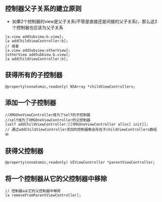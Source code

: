 ## 控制器父子关系的建立原则
- 如果2个控制器的view是父子关系(不管是直接还是间接的父子关系)，那么这2个控制器也应该为父子关系

```
[a.view addSubview:b.view];
[a addChildViewController:b];
// 或者
[a.view addSubview:otherView];
[otherView addSubbiew.b.view];
[a addChildViewController:b];
```

## 获得所有的子控制器

```
@property(nonatomic,readonly) NSArray *childViewControllers;
```

## 添加一个子控制器
```
//XMGOneViewController成为了self的子控制器
//self成为了XMGOneViewController的父控制器
[self addChildViewController:[[XMGOneViewController alloc] init]];
// 通过addChildViewController添加的控制器都会存在于childViewControllers数组中
```

## 获得父控制器
```
@property(nonatomic,readonly) UIViewController *parentViewController;
```

## 将一个控制器从它的父控制器中移除
```
// 控制器a从它的父控制器中移除
[a removeFromParentViewController];
```